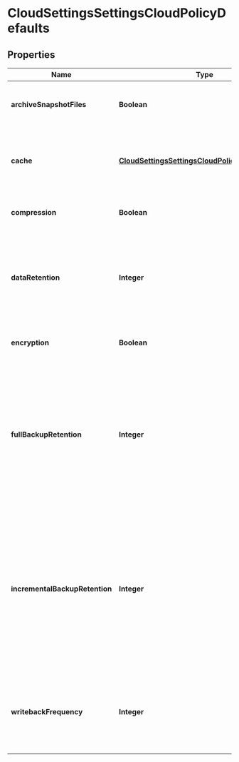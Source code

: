 
# CloudSettingsSettingsCloudPolicyDefaults

## Properties
Name | Type | Description | Notes
------------ | ------------- | ------------- | -------------
**archiveSnapshotFiles** | **Boolean** | Specifies if files with snapshots should be archived. |  [optional]
**cache** | [**CloudSettingsSettingsCloudPolicyDefaultsCache**](CloudSettingsSettingsCloudPolicyDefaultsCache.md) | Specifies default cloudpool cache settings for new filepool policies. |  [optional]
**compression** | **Boolean** | Specifies if files should be compressed. |  [optional]
**dataRetention** | **Integer** | Specifies the minimum amount of time archived data will be retained in the cloud after deletion. |  [optional]
**encryption** | **Boolean** | Specifies if files should be encrypted. |  [optional]
**fullBackupRetention** | **Integer** | (Used with NDMP backups only.  Not applicable to SyncIQ.)  The minimum amount of time cloud files will be retained after the creation of a full NDMP backup. |  [optional]
**incrementalBackupRetention** | **Integer** | (Used with SyncIQ and NDMP backups.)  The minimum amount of time cloud files will be retained after the creation of a SyncIQ backup or an incremental NDMP backup. |  [optional]
**writebackFrequency** | **Integer** | The minimum amount of time to wait before updating cloud data with local changes. |  [optional]



